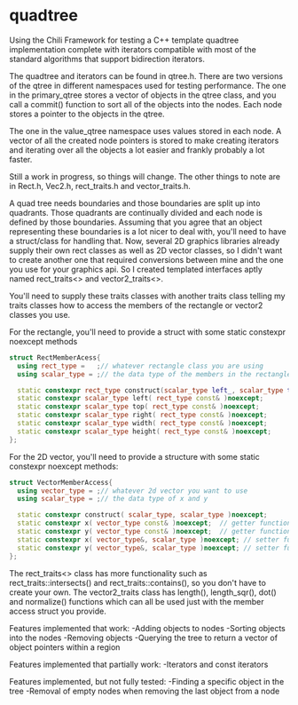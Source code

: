 # quadtree

Using the Chili Framework for testing a C++ template quadtree implementation complete with iterators compatible with most of the standard algorithms that support bidirection iterators.

The quadtree and iterators can be found in qtree.h.  There are two versions of the qtree in different namespaces used for testing performance.  The one in the primary_qtree stores a vector of objects in the qtree class, and you call a commit() function to sort all of the objects into the nodes.  Each node stores a pointer to the objects in the qtree. 

The one in the value_qtree namespace uses values stored in each node.  A vector of all the created node pointers is stored to make creating iterators and iterating over all the objects a lot easier and frankly probably a lot faster.

Still a work in progress, so things will change.  The other things to note are in Rect.h, Vec2.h, rect_traits.h and vector_traits.h.

A quad tree needs boundaries and those boundaries are split up into quadrants.  Those quadrants are continually divided and each node is defined by those boundaries.  Assuming that you agree that an object representing these boundaries is a lot nicer to deal with, you'll need to have a struct/class for handling that.  Now, several 2D graphics libraries already supply their own rect classes as well as 2D vector classes, so I didn't want to create another one that required conversions between mine and the one you use for your graphics api.  So I created templated interfaces aptly named rect_traits<> and vector2_traits<>.  

You'll need to supply these traits classes with another traits class telling my traits classes how to access the members of the rectangle or vector2 classes you use.  

For the rectangle, you'll need to provide a struct with some static constexpr noexcept methods
```cpp
struct RectMemberAcess{
  using rect_type =   ;// whatever rectangle class you are using
  using scalar_type = ;// the data type of the members in the rectangle class

  static constexpr rect_type construct(scalar_type left_, scalar_type top_, scalar_type right scalar_type bottom )noexcept;
  static constexpr scalar_type left( rect_type const& )noexcept;
  static constexpr scalar_type top( rect_type const& )noexcept;
  static constexpr scalar_type right( rect_type const& )noexcept;
  static constexpr scalar_type width( rect_type const& )noexcept;
  static constexpr scalar_type height( rect_type const& )noexcept;
};
```
For the 2D vector, you'll need to provide a structure with some static constexpr noexcept methods:
```cpp
struct VectorMemberAccess{
  using vector_type = ;// whatever 2d vector you want to use
  using scalar_type = ;// the data type of x and y

  static constexpr construct( scalar_type, scalar_type )noexcept;
  static constexpr x( vector_type const& )noexcept;  // getter function
  static constexpr y( vector_type const& )noexcept;  // getter function
  static constexpr x( vector_type&, scalar_type )noexcept; // setter function
  static constexpr y( vector_type&, scalar_type )noexcept; // setter function
};
```
The rect_traits<> class has more functionality such as rect_traits::intersects() and rect_traits::contains(), so you don't have to create your own.  The vector2_traits class has length(), length_sqr(), dot() and normalize() functions which can all be used just with the member access struct you provide.

Features implemented that work:
-Adding objects to nodes
-Sorting objects into the nodes
-Removing objects
-Querying the tree to return a vector of object pointers within a region

Features implemented that partially work:
-Iterators and const iterators

Features implemented, but not fully tested:
-Finding a specific object in the tree
-Removal of empty nodes when removing the last object from a node

